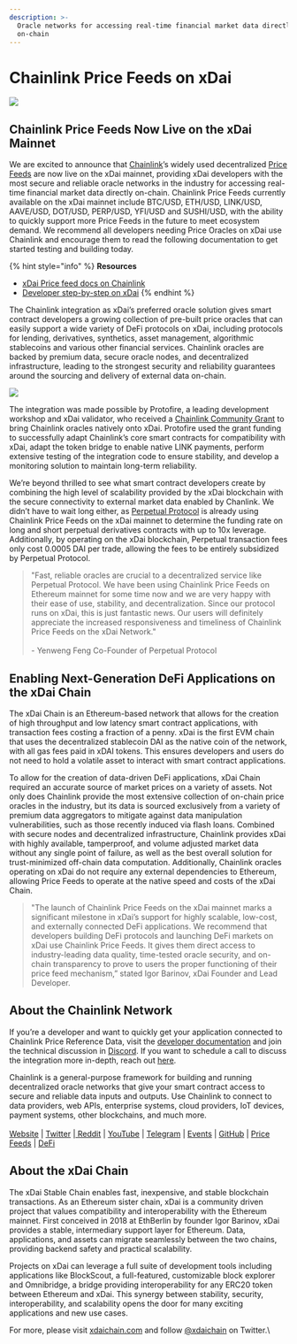 ```yaml
---
description: >-
  Oracle networks for accessing real-time financial market data directly
  on-chain
---
```


# Chainlink Price Feeds on xDai



![](https://lh3.googleusercontent.com/91cm\_KbMn4Qfk\_G4U17ooD\_SYsao8gkywHdmSmeRSXc9E-3O9ScmZTPgg87UCHclNNEnSx79198ntLjS6GEeOXwOENlBk3XLH8p1HfIAeWSAS8mLH7DUbrfOIzjmMIpV1XRBk65w)

## **Chainlink Price Feeds Now Live on the xDai Mainnet**

We are excited to announce that [Chainlink](http://chain.link)’s widely used decentralized [Price Feeds](https://data.chain.link) are now live on the xDai mainnet, providing xDai developers with the most secure and reliable oracle networks in the industry for accessing real-time financial market data directly on-chain. Chainlink Price Feeds currently available on the xDai mainnet include BTC/USD, ETH/USD, LINK/USD, AAVE/USD, DOT/USD, PERP/USD, YFI/USD and SUSHI/USD, with the ability to quickly support more Price Feeds in the future to meet ecosystem demand. We recommend all developers needing Price Oracles on xDai use Chainlink and encourage them to read the following documentation to get started testing and building today.

{% hint style="info" %}
**Resources**

* [xDai Price feed docs on Chainlink](https://docs.chain.link/docs/xdai-price-feeds)
* [Developer step-by-step on xDai](../../../for-developers/developer-resources/chainlink-price-feeds.md)
{% endhint %}

The Chainlink integration as xDai’s preferred oracle solution gives smart contract developers a growing collection of pre-built price oracles that can easily support a wide variety of DeFi protocols on xDai, including protocols for lending, derivatives, synthetics, asset management, algorithmic stablecoins and various other financial services. Chainlink oracles are backed by premium data, secure oracle nodes, and decentralized infrastructure, leading to the strongest security and reliability guarantees around the sourcing and delivery of external data on-chain.

![](https://lh5.googleusercontent.com/ixvrQDmY--Fi09Bm921cXSdXhIelb-DDA2wDfoq1VwIJAccVW2fe5VDZsQK-4xtQJg58CcgJnoRkuPIFkUDAE6zB4XHH68mll4-qs57EG8-BkJg9DFhv8tcMPaceilVf0n\_ItJoA)

The integration was made possible by Protofire, a leading development workshop and xDai validator, who received a [Chainlink Community Grant](https://blog.chain.link/protofire-receives-a-chainlink-community-grant-for-an-integration-with-xdai/) to bring Chainlink oracles natively onto xDai. Protofire used the grant funding to successfully adapt Chainlink’s core smart contracts for compatibility with xDai, adapt the token bridge to enable native LINK payments, perform extensive testing of the integration code to ensure stability, and develop a monitoring solution to maintain long-term reliability.&#x20;

We’re beyond thrilled to see what smart contract developers create by combining the high level of scalability provided by the xDai blockchain with the secure connectivity to external market data enabled by Chanlink. We didn’t have to wait long either, as [Perpetual Protocol](https://perp.fi) is already using Chainlink Price Feeds on the xDai mainnet to determine the funding rate on long and short perpetual derivatives contracts with up to 10x leverage. Additionally, by operating on the xDai blockchain, Perpetual transaction fees only cost 0.0005 DAI per trade, allowing the fees to be entirely subsidized by Perpetual Protocol.&#x20;

> "Fast, reliable oracles are crucial to a decentralized service like Perpetual Protocol. We have been using Chainlink Price Feeds on Ethereum mainnet for some time now and we are very happy with their ease of use, stability, and decentralization. Since our protocol runs on xDai, this is just fantastic news. Our users will definitely appreciate the increased responsiveness and timeliness of Chainlink Price Feeds on the xDai Network."\
> \
> \- Yenweng Feng Co-Founder of Perpetual Protocol

## **Enabling Next-Generation DeFi Applications on the xDai Chain**

The xDai Chain is an Ethereum-based network that allows for the creation of high throughput and low latency smart contract applications, with transaction fees costing a fraction of a penny. xDai is the first EVM chain that uses the decentralized stablecoin DAI as the native coin of the network, with all gas fees paid in xDAI tokens. This ensures developers and users do not need to hold a volatile asset to interact with smart contract applications.&#x20;

To allow for the creation of data-driven DeFi applications, xDai Chain required an accurate source of market prices on a variety of assets. Not only does Chainlink provide the most extensive collection of on-chain price oracles in the industry, but its data is sourced exclusively from a variety of premium data aggregators to mitigate against data manipulation vulnerabilities, such as those recently induced via flash loans. Combined with secure nodes and decentralized infrastructure, Chainlink provides xDai with highly available, tamperproof, and volume adjusted market data without any single point of failure, as well as the best overall solution for trust-minimized off-chain data computation. Additionally, Chainlink oracles operating on xDai do not require any external dependencies to Ethereum, allowing Price Feeds to operate at the native speed and costs of the xDai Chain.&#x20;

> "The launch of Chainlink Price Feeds on the xDai mainnet marks a significant milestone in xDai’s support for highly scalable, low-cost, and externally connected DeFi applications. We recommend that developers building DeFi protocols and launching DeFi markets on xDai use Chainlink Price Feeds. It gives them direct access to industry-leading data quality, time-tested oracle security, and on-chain transparency to prove to users the proper functioning of their price feed mechanism,” stated Igor Barinov, xDai Founder and Lead Developer.

## **About the Chainlink Network**

If you’re a developer and want to quickly get your application connected to Chainlink Price Reference Data, visit the [developer documentation](https://docs.chain.link) and join the technical discussion in [Discord](https://discordapp.com/invite/aSK4zew). If you want to schedule a call to discuss the integration more in-depth, reach out [here](https://chainlink.typeform.com/to/gEwrPO).

Chainlink is a general-purpose framework for building and running decentralized oracle networks that give your smart contract access to secure and reliable data inputs and outputs. Use Chainlink to connect to data providers, web APIs, enterprise systems, cloud providers, IoT devices, payment systems, other blockchains, and much more.\
\
[Website](https://chain.link) |  [Twitter](https://twitter.com/chainlink) |[ Reddit](https://www.reddit.com/r/Chainlink/) | [YouTube](https://www.youtube.com/channel/UCnjkrlqaWEBSnKZQ71gdyFA) | [Telegram](https://t.me/chainlinkofficial) | [Events](https://blog.chain.link/tag/events/) | [GitHub](https://github.com/smartcontractkit/chainlink) | [Price Feeds](https://feeds.chain.link) | [DeFi](https://www.chain.link/solutions/defi)

## **About the xDai Chain**

The xDai Stable Chain enables fast, inexpensive, and stable blockchain transactions. As an Ethereum sister chain, xDai is a community driven project that values compatibility and interoperability with the Ethereum mainnet. First conceived in 2018 at EthBerlin by founder Igor Barinov, xDai provides a stable, intermediary support layer for Ethereum. Data, applications, and assets can migrate seamlessly between the two chains, providing backend safety and practical scalability.

Projects on xDai can leverage a full suite of development tools including applications like BlockScout, a full-featured, customizable block explorer and Omnibridge, a bridge providing interoperability for any ERC20 token between Ethereum and xDai. This synergy between stability, security, interoperability, and scalability opens the door for many exciting applications and new use cases.

For more, please visit ​[xdaichain.com](https://www.xdaichain.com) and follow [@xdaichain](https://twitter.com/xdaichain) on Twitter.\
